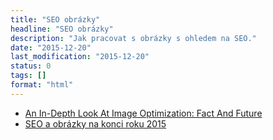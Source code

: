 ```yaml
---
title: "SEO obrázky"
headline: "SEO obrázky"
description: "Jak pracovat s obrázky s ohledem na SEO."
date: "2015-12-20"
last_modification: "2015-12-20"
status: 0
tags: []
format: "html"
---
```


<ul>
  <li><a href="http://searchengineland.com/image-optimization-fact-future-238302">An In-Depth Look At Image Optimization: Fact And Future</a></li>
  <li><a href="http://404m.com/2015/12/19/seo-a-obrazky-na-konci-roku-2015/">SEO a obrázky na konci roku 2015</a></li>
</ul>